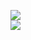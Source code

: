 [![](https://img.shields.io/badge/Made%20With-Github%20Spray-lightgrey.svg?style=for-the-badge&logo=github)](https://github.com/Annihil/github-spray#22375)  
[![](https://i.imgur.com/2DrTn0Z.gif)](https://github.com/Annihil/github-spray)